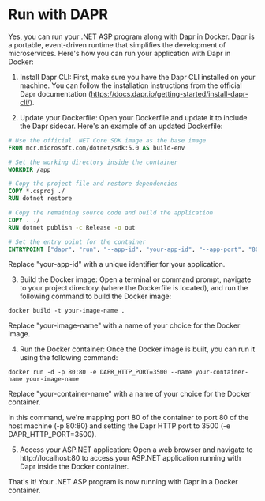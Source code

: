 # Run with DAPR

Yes, you can run your .NET ASP program along with Dapr in Docker. Dapr is a portable, event-driven runtime that simplifies the development of microservices. Here's how you can run your application with Dapr in Docker:

1. Install Dapr CLI: First, make sure you have the Dapr CLI installed on your machine. You can follow the installation instructions from the official Dapr documentation (https://docs.dapr.io/getting-started/install-dapr-cli/).

2. Update your Dockerfile: Open your Dockerfile and update it to include the Dapr sidecar. Here's an example of an updated Dockerfile:

```Dockerfile
# Use the official .NET Core SDK image as the base image
FROM mcr.microsoft.com/dotnet/sdk:5.0 AS build-env

# Set the working directory inside the container
WORKDIR /app

# Copy the project file and restore dependencies
COPY *.csproj ./
RUN dotnet restore

# Copy the remaining source code and build the application
COPY . ./
RUN dotnet publish -c Release -o out

# Set the entry point for the container
ENTRYPOINT ["dapr", "run", "--app-id", "your-app-id", "--app-port", "80", "--", "dotnet", "out/YourProjectName.dll"]
```

Replace "your-app-id" with a unique identifier for your application.

3. Build the Docker image: Open a terminal or command prompt, navigate to your project directory (where the Dockerfile is located), and run the following command to build the Docker image:

```
docker build -t your-image-name .
```

Replace "your-image-name" with a name of your choice for the Docker image.

4. Run the Docker container: Once the Docker image is built, you can run it using the following command:

```
docker run -d -p 80:80 -e DAPR_HTTP_PORT=3500 --name your-container-name your-image-name
```

Replace "your-container-name" with a name of your choice for the Docker container.

In this command, we're mapping port 80 of the container to port 80 of the host machine (-p 80:80) and setting the Dapr HTTP port to 3500 (-e DAPR_HTTP_PORT=3500).

5. Access your ASP.NET application: Open a web browser and navigate to http://localhost:80 to access your ASP.NET application running with Dapr inside the Docker container.

That's it! Your .NET ASP program is now running with Dapr in a Docker container.